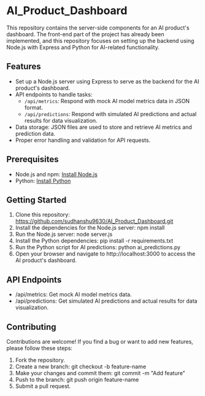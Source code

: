 # AI_Product_Dashboard

This repository contains the server-side components for an AI product's dashboard. The front-end part of the project has already been implemented, and this repository focuses on setting up the backend using Node.js with Express and Python for AI-related functionality.

## Features

- Set up a Node.js server using Express to serve as the backend for the AI product's dashboard.
- API endpoints to handle tasks:
  - `/api/metrics`: Respond with mock AI model metrics data in JSON format.
  - `/api/predictions`: Respond with simulated AI predictions and actual results for data visualization.
- Data storage: JSON files are used to store and retrieve AI metrics and prediction data.
- Proper error handling and validation for API requests.

## Prerequisites

- Node.js and npm: [Install Node.js](https://nodejs.org/)
- Python: [Install Python](https://www.python.org/)

## Getting Started

1. Clone this repository: https://github.com/sudhanshu9630/AI_Product_Dashboard.git
1. Install the dependencies for the Node.js server: npm install
2. Run the Node.js server: node server.js
3. Install the Python dependencies: pip install -r requirements.txt
4. Run the Python script for AI predictions: python ai_predictions.py
5. Open your browser and navigate to http://localhost:3000 to access the AI product's dashboard.

## API Endpoints
* /api/metrics: Get mock AI model metrics data.
* /api/predictions: Get simulated AI predictions and actual results for data visualization.
  
## Contributing
Contributions are welcome! If you find a bug or want to add new features, please follow these steps:
1. Fork the repository.
1. Create a new branch: git checkout -b feature-name
1. Make your changes and commit them: git commit -m "Add feature"
1. Push to the branch: git push origin feature-name
1. Submit a pull request.
